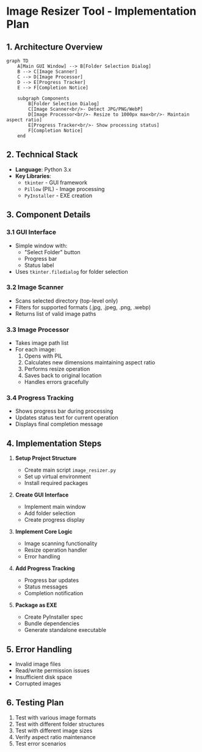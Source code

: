 # Image Resizer Tool - Implementation Plan

## 1. Architecture Overview

```mermaid
graph TD
    A[Main GUI Window] --> B[Folder Selection Dialog]
    B --> C[Image Scanner]
    C --> D[Image Processor]
    D --> E[Progress Tracker]
    E --> F[Completion Notice]

    subgraph Components
        B[Folder Selection Dialog]
        C[Image Scanner<br/>- Detect JPG/PNG/WebP]
        D[Image Processor<br/>- Resize to 1000px max<br/>- Maintain aspect ratio]
        E[Progress Tracker<br/>- Show processing status]
        F[Completion Notice]
    end
```

## 2. Technical Stack
- **Language**: Python 3.x
- **Key Libraries**:
  - `tkinter` - GUI framework
  - `Pillow` (PIL) - Image processing
  - `PyInstaller` - EXE creation

## 3. Component Details

### 3.1 GUI Interface
- Simple window with:
  - "Select Folder" button
  - Progress bar
  - Status label
- Uses `tkinter.filedialog` for folder selection

### 3.2 Image Scanner
- Scans selected directory (top-level only)
- Filters for supported formats (.jpg, .jpeg, .png, .webp)
- Returns list of valid image paths

### 3.3 Image Processor
- Takes image path list
- For each image:
  1. Opens with PIL
  2. Calculates new dimensions maintaining aspect ratio
  3. Performs resize operation
  4. Saves back to original location
  - Handles errors gracefully

### 3.4 Progress Tracking
- Shows progress bar during processing
- Updates status text for current operation
- Displays final completion message

## 4. Implementation Steps

1. **Setup Project Structure**
   - Create main script `image_resizer.py`
   - Set up virtual environment
   - Install required packages

2. **Create GUI Interface**
   - Implement main window
   - Add folder selection
   - Create progress display

3. **Implement Core Logic**
   - Image scanning functionality
   - Resize operation handler
   - Error handling

4. **Add Progress Tracking**
   - Progress bar updates
   - Status messages
   - Completion notification

5. **Package as EXE**
   - Create PyInstaller spec
   - Bundle dependencies
   - Generate standalone executable

## 5. Error Handling
- Invalid image files
- Read/write permission issues
- Insufficient disk space
- Corrupted images

## 6. Testing Plan
1. Test with various image formats
2. Test with different folder structures
3. Test with different image sizes
4. Verify aspect ratio maintenance
5. Test error scenarios